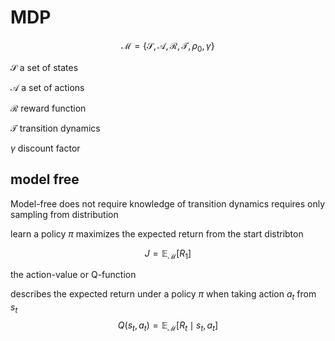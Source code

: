 # MDP

$$
 \mathcal{M}=\left\{\mathcal{S}, \mathcal{A}, \mathcal{R}, \mathcal{T}, \rho_{0}, \gamma\right\} 
$$

$\mathcal{S}$ a set of states

$\mathcal{A}$ a set of actions

$\mathcal{R}$ reward function

$\mathcal{T}$ transition dynamics

$\gamma$ discount factor

## model free

Model-free does not require knowledge of transition dynamics requires only sampling from distribution

learn a policy $\pi$ maximizes the expected return from the start distribton

$$
 J=\mathbb{E}_{\mathcal{M}}\left[R_{1}\right] 
$$

the action-value or Q-function

describes the expected return under a policy $\pi$ when taking action $a_t$ from $s_t$
$$
 Q\left(s_{t}, a_{t}\right)=\mathbb{E}_{\mathcal{M}}\left[R_{t} \mid s_{t}, a_{t}\right] 
$$

